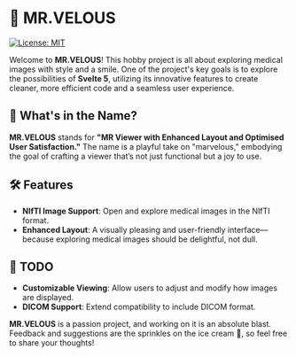 # 🩻 MR.VELOUS

[![License: MIT](https://img.shields.io/badge/License-MIT-yellow.svg)](https://opensource.org/licenses/MIT)

Welcome to **MR.VELOUS**! This hobby project is all about exploring medical images with style and a smile. One of the project's key goals is to explore the possibilities of **Svelte 5**, utilizing its innovative features to create cleaner, more efficient code and a seamless user experience.

## 🤔 What's in the Name?

**MR.VELOUS** stands for **"MR Viewer with Enhanced Layout and Optimised User Satisfaction."** The name is a playful take on "marvelous," embodying the goal of crafting a viewer that’s not just functional but a joy to use.

## 🛠️ Features

- **NIfTI Image Support**: Open and explore medical images in the NIfTI format.
- **Enhanced Layout**: A visually pleasing and user-friendly interface—because exploring medical images should be delightful, not dull.

## 📝 TODO

- **Customizable Viewing**: Allow users to adjust and modify how images are displayed.
- **DICOM Support**: Extend compatibility to include DICOM format.

**MR.VELOUS** is a passion project, and working on it is an absolute blast. Feedback and suggestions are the sprinkles on the ice cream 🍦, so feel free to share your thoughts!
